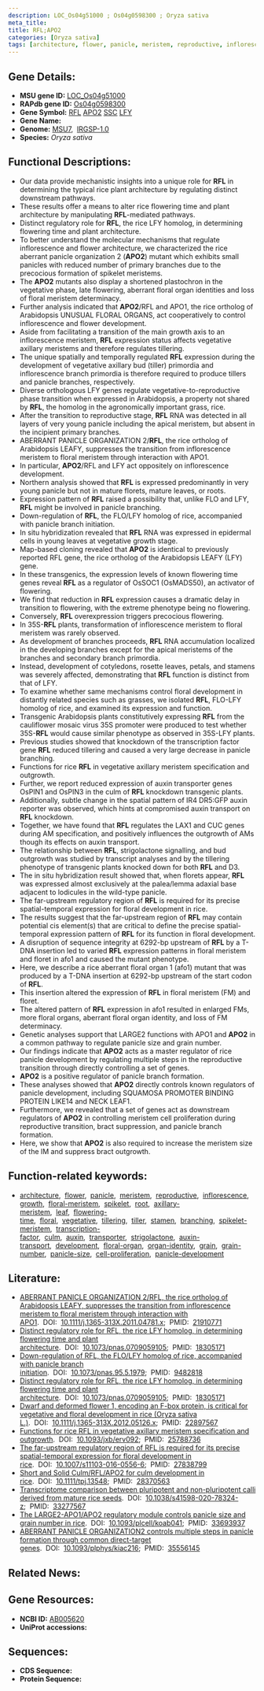 ```yaml
---
description: LOC_Os04g51000 ; Os04g0598300 ; Oryza sativa
meta_title:
title: RFL;APO2
categories: [Oryza sativa]
tags: [architecture, flower, panicle, meristem, reproductive, inflorescence, growth, floral meristem, spikelet, root, axillary meristem, leaf, flowering time, floral, vegetative, tillering, tiller, stamen, branching, spikelet meristem, transcription factor, culm, auxin, transporter, strigolactone, auxin transport, development, floral organ, organ identity, grain, grain number, panicle size, cell proliferation, panicle development]
---
```


## Gene Details:
- **MSU gene ID:** [LOC_Os04g51000](http://rice.uga.edu/cgi-bin/ORF_infopage.cgi?orf=LOC_Os04g51000)  
- **RAPdb gene ID:** [Os04g0598300](https://rapdb.dna.affrc.go.jp/locus/?name=Os04g0598300)  
- **Gene Symbol:** <u>RFL</u>&nbsp;<u>APO2</u>&nbsp;<u>SSC</u>&nbsp;<u>LFY</u>
- **Gene Name:**
- **Genome:**  [MSU7](http://rice.uga.edu/),&nbsp;&nbsp;[IRGSP-1.0](https://rapdb.dna.affrc.go.jp/download/irgsp1.html)
- **Species:** *Oryza sativa*

## Functional Descriptions:
   - Our data provide mechanistic insights into a unique role for **RFL** in determining the typical rice plant architecture by regulating distinct downstream pathways.
   - These results offer a means to alter rice flowering time and plant architecture by manipulating **RFL**-mediated pathways.
   - Distinct regulatory role for **RFL**, the rice LFY homolog, in determining flowering time and plant architecture.
   - To better understand the molecular mechanisms that regulate inflorescence and flower architecture, we characterized the rice aberrant panicle organization 2 (**APO2**) mutant which exhibits small panicles with reduced number of primary branches due to the precocious formation of spikelet meristems.
   - The **APO2** mutants also display a shortened plastochron in the vegetative phase, late flowering, aberrant floral organ identities and loss of floral meristem determinacy.
   - Further analysis indicated that **APO2**/RFL and APO1, the rice ortholog of Arabidopsis UNUSUAL FLORAL ORGANS, act cooperatively to control inflorescence and flower development.
   - Aside from facilitating a transition of the main growth axis to an inflorescence meristem, **RFL** expression status affects vegetative axillary meristems and therefore regulates tillering.
   - The unique spatially and temporally regulated **RFL** expression during the development of vegetative axillary bud (tiller) primordia and inflorescence branch primordia is therefore required to produce tillers and panicle branches, respectively.
   - Diverse orthologous LFY genes regulate vegetative-to-reproductive phase transition when expressed in Arabidopsis, a property not shared by **RFL**, the homolog in the agronomically important grass, rice.
   - After the transition to reproductive stage, **RFL** RNA was detected in all layers of very young panicle including the apical meristem, but absent in the incipient primary branches.
   - ABERRANT PANICLE ORGANIZATION 2/**RFL**, the rice ortholog of Arabidopsis LEAFY, suppresses the transition from inflorescence meristem to floral meristem through interaction with APO1.
   - In particular, **APO2**/RFL and LFY act oppositely on inflorescence development.
   - Northern analysis showed that **RFL** is expressed predominantly in very young panicle but not in mature florets, mature leaves, or roots.
   - Expression pattern of **RFL** raised a possibility that, unlike FLO and LFY, **RFL** might be involved in panicle branching.
   - Down-regulation of **RFL**, the FLO/LFY homolog of rice, accompanied with panicle branch initiation.
   - In situ hybridization revealed that **RFL** RNA was expressed in epidermal cells in young leaves at vegetative growth stage.
   - Map-based cloning revealed that **APO2** is identical to previously reported RFL gene, the rice ortholog of the Arabidopsis LEAFY (LFY) gene.
   - In these transgenics, the expression levels of known flowering time genes reveal **RFL** as a regulator of OsSOC1 (OsMADS50), an activator of flowering.
   - We find that reduction in **RFL** expression causes a dramatic delay in transition to flowering, with the extreme phenotype being no flowering.
   - Conversely, **RFL** overexpression triggers precocious flowering.
   - In 35S-**RFL** plants, transformation of inflorescence meristem to floral meristem was rarely observed.
   - As development of branches proceeds, **RFL** RNA accumulation localized in the developing branches except for the apical meristems of the branches and secondary branch primordia.
   - Instead, development of cotyledons, rosette leaves, petals, and stamens was severely affected, demonstrating that **RFL** function is distinct from that of LFY.
   - To examine whether same mechanisms control floral development in distantly related species such as grasses, we isolated **RFL**, FLO-LFY homolog of rice, and examined its expression and function.
   - Transgenic Arabidopsis plants constitutively expressing **RFL** from the cauliflower mosaic virus 35S promoter were produced to test whether 35S-**RFL** would cause similar phenotype as observed in 35S-LFY plants.
   - Previous studies showed that knockdown of the transcription factor gene **RFL** reduced tillering and caused a very large decrease in panicle branching.
   - Functions for rice **RFL** in vegetative axillary meristem specification and outgrowth.
   - Further, we report reduced expression of auxin transporter genes OsPIN1 and OsPIN3 in the culm of **RFL** knockdown transgenic plants.
   - Additionally, subtle change in the spatial pattern of IR4 DR5:GFP auxin reporter was observed, which hints at compromised auxin transport on **RFL** knockdown.
   - Together, we have found that **RFL** regulates the LAX1 and CUC genes during AM specification, and positively influences the outgrowth of AMs though its effects on auxin transport.
   - The relationship between **RFL**, strigolactone signalling, and bud outgrowth was studied by transcript analyses and by the tillering phenotype of transgenic plants knocked down for both **RFL** and D3.
   - The in situ hybridization result showed that, when florets appear, **RFL** was expressed almost exclusively at the palea/lemma adaxial base adjacent to lodicules in the wild-type panicle.
   - The far-upstream regulatory region of **RFL** is required for its precise spatial-temporal expression for floral development in rice.
   - The results suggest that the far-upstream region of **RFL** may contain potential cis element(s) that are critical to define the precise spatial-temporal expression pattern of **RFL** for its function in floral development.
   - A disruption of sequence integrity at 6292-bp upstream of **RFL** by a T-DNA insertion led to varied **RFL** expression patterns in floral meristem and floret in afo1 and caused the mutant phenotype.
   - Here, we describe a rice aberrant floral organ 1 (afo1) mutant that was produced by a T-DNA insertion at 6292-bp upstream of the start codon of **RFL**.
   - This insertion altered the expression of **RFL** in floral meristem (FM) and floret.
   - The altered pattern of **RFL** expression in afo1 resulted in enlarged FMs, more floral organs, aberrant floral organ identity, and loss of FM determinacy.
   - Genetic analyses support that LARGE2 functions with APO1 and **APO2** in a common pathway to regulate panicle size and grain number.
   - Our findings indicate that **APO2** acts as a master regulator of rice panicle development by regulating multiple steps in the reproductive transition through directly controlling a set of genes.
   - **APO2** is a positive regulator of panicle branch formation.
   - These analyses showed that **APO2** directly controls known regulators of panicle development, including SQUAMOSA PROMOTER BINDING PROTEIN LIKE14 and NECK LEAF1.
   - Furthermore, we revealed that a set of genes act as downstream regulators of **APO2** in controlling meristem cell proliferation during reproductive transition, bract suppression, and panicle branch formation.
   - Here, we show that **APO2** is also required to increase the meristem size of the IM and suppress bract outgrowth.

## Function-related keywords:
   - [architecture](/tags/architecture/),&nbsp;&nbsp;[flower](/tags/flower/),&nbsp;&nbsp;[panicle](/tags/panicle/),&nbsp;&nbsp;[meristem](/tags/meristem/),&nbsp;&nbsp;[reproductive](/tags/reproductive/),&nbsp;&nbsp;[inflorescence](/tags/inflorescence/),&nbsp;&nbsp;[growth](/tags/growth/),&nbsp;&nbsp;[floral-meristem](/tags/floral-meristem/),&nbsp;&nbsp;[spikelet](/tags/spikelet/),&nbsp;&nbsp;[root](/tags/root/),&nbsp;&nbsp;[axillary-meristem](/tags/axillary-meristem/),&nbsp;&nbsp;[leaf](/tags/leaf/),&nbsp;&nbsp;[flowering-time](/tags/flowering-time/),&nbsp;&nbsp;[floral](/tags/floral/),&nbsp;&nbsp;[vegetative](/tags/vegetative/),&nbsp;&nbsp;[tillering](/tags/tillering/),&nbsp;&nbsp;[tiller](/tags/tiller/),&nbsp;&nbsp;[stamen](/tags/stamen/),&nbsp;&nbsp;[branching](/tags/branching/),&nbsp;&nbsp;[spikelet-meristem](/tags/spikelet-meristem/),&nbsp;&nbsp;[transcription-factor](/tags/transcription-factor/),&nbsp;&nbsp;[culm](/tags/culm/),&nbsp;&nbsp;[auxin](/tags/auxin/),&nbsp;&nbsp;[transporter](/tags/transporter/),&nbsp;&nbsp;[strigolactone](/tags/strigolactone/),&nbsp;&nbsp;[auxin-transport](/tags/auxin-transport/),&nbsp;&nbsp;[development](/tags/development/),&nbsp;&nbsp;[floral-organ](/tags/floral-organ/),&nbsp;&nbsp;[organ-identity](/tags/organ-identity/),&nbsp;&nbsp;[grain](/tags/grain/),&nbsp;&nbsp;[grain-number](/tags/grain-number/),&nbsp;&nbsp;[panicle-size](/tags/panicle-size/),&nbsp;&nbsp;[cell-proliferation](/tags/cell-proliferation/),&nbsp;&nbsp;[panicle-development](/tags/panicle-development/)

## Literature:
   - [ABERRANT PANICLE ORGANIZATION 2/RFL, the rice ortholog of Arabidopsis LEAFY, suppresses the transition from inflorescence meristem to floral meristem through interaction with APO1](https://www.doi.org/10.1111/j.1365-313X.2011.04781.x).&nbsp;&nbsp;DOI:&nbsp;&nbsp;[10.1111/j.1365-313X.2011.04781.x](https://www.doi.org/10.1111/j.1365-313X.2011.04781.x);&nbsp;&nbsp;PMID:&nbsp;&nbsp;[21910771](https://pubmed.ncbi.nlm.nih.gov/21910771/)
   - [Distinct regulatory role for RFL, the rice LFY homolog, in determining flowering time and plant architecture](https://www.doi.org/10.1073/pnas.0709059105).&nbsp;&nbsp;DOI:&nbsp;&nbsp;[10.1073/pnas.0709059105](https://www.doi.org/10.1073/pnas.0709059105);&nbsp;&nbsp;PMID:&nbsp;&nbsp;[18305171](https://pubmed.ncbi.nlm.nih.gov/18305171/)
   - [Down-regulation of RFL, the FLO/LFY homolog of rice, accompanied with panicle branch initiation](https://www.doi.org/10.1073/pnas.95.5.1979).&nbsp;&nbsp;DOI:&nbsp;&nbsp;[10.1073/pnas.95.5.1979](https://www.doi.org/10.1073/pnas.95.5.1979);&nbsp;&nbsp;PMID:&nbsp;&nbsp;[9482818](https://pubmed.ncbi.nlm.nih.gov/9482818/)
   - [Distinct regulatory role for RFL, the rice LFY homolog, in determining flowering time and plant architecture](https://www.doi.org/10.1073/pnas.0709059105).&nbsp;&nbsp;DOI:&nbsp;&nbsp;[10.1073/pnas.0709059105](https://www.doi.org/10.1073/pnas.0709059105);&nbsp;&nbsp;PMID:&nbsp;&nbsp;[18305171](https://pubmed.ncbi.nlm.nih.gov/18305171/)
   - [Dwarf and deformed flower 1, encoding an F-box protein, is critical for vegetative and floral development in rice (Oryza sativa L.)](https://www.doi.org/10.1111/j.1365-313X.2012.05126.x).&nbsp;&nbsp;DOI:&nbsp;&nbsp;[10.1111/j.1365-313X.2012.05126.x](https://www.doi.org/10.1111/j.1365-313X.2012.05126.x);&nbsp;&nbsp;PMID:&nbsp;&nbsp;[22897567](https://pubmed.ncbi.nlm.nih.gov/22897567/)
   - [Functions for rice RFL in vegetative axillary meristem specification and outgrowth](https://www.doi.org/10.1093/jxb/erv092).&nbsp;&nbsp;DOI:&nbsp;&nbsp;[10.1093/jxb/erv092](https://www.doi.org/10.1093/jxb/erv092);&nbsp;&nbsp;PMID:&nbsp;&nbsp;[25788736](https://pubmed.ncbi.nlm.nih.gov/25788736/)
   - [The far-upstream regulatory region of RFL is required for its precise spatial-temporal expression for floral development in rice](https://www.doi.org/10.1007/s11103-016-0556-6).&nbsp;&nbsp;DOI:&nbsp;&nbsp;[10.1007/s11103-016-0556-6](https://www.doi.org/10.1007/s11103-016-0556-6);&nbsp;&nbsp;PMID:&nbsp;&nbsp;[27838799](https://pubmed.ncbi.nlm.nih.gov/27838799/)
   - [Short and Solid Culm/RFL/APO2 for culm development in rice](https://www.doi.org/10.1111/tpj.13548).&nbsp;&nbsp;DOI:&nbsp;&nbsp;[10.1111/tpj.13548](https://www.doi.org/10.1111/tpj.13548);&nbsp;&nbsp;PMID:&nbsp;&nbsp;[28370563](https://pubmed.ncbi.nlm.nih.gov/28370563/)
   - [Transcriptome comparison between pluripotent and non-pluripotent calli derived from mature rice seeds](https://www.doi.org/10.1038/s41598-020-78324-z).&nbsp;&nbsp;DOI:&nbsp;&nbsp;[10.1038/s41598-020-78324-z](https://www.doi.org/10.1038/s41598-020-78324-z);&nbsp;&nbsp;PMID:&nbsp;&nbsp;[33277567](https://pubmed.ncbi.nlm.nih.gov/33277567/)
   - [The LARGE2-APO1/APO2 regulatory module controls panicle size and grain number in rice](https://www.doi.org/10.1093/plcell/koab041).&nbsp;&nbsp;DOI:&nbsp;&nbsp;[10.1093/plcell/koab041](https://www.doi.org/10.1093/plcell/koab041);&nbsp;&nbsp;PMID:&nbsp;&nbsp;[33693937](https://pubmed.ncbi.nlm.nih.gov/33693937/)
   - [ABERRANT PANICLE ORGANIZATION2 controls multiple steps in panicle formation through common direct-target genes](https://www.doi.org/10.1093/plphys/kiac216).&nbsp;&nbsp;DOI:&nbsp;&nbsp;[10.1093/plphys/kiac216](https://www.doi.org/10.1093/plphys/kiac216);&nbsp;&nbsp;PMID:&nbsp;&nbsp;[35556145](https://pubmed.ncbi.nlm.nih.gov/35556145/)

## Related News:

## Gene Resources:
- **NCBI ID:**  [AB005620](http://www.ncbi.nlm.nih.gov/nuccore/AB005620)
- **UniProt accessions:** [](https://www.uniprot.org/uniprotkb//entry)

## Sequences:
- **CDS Sequence:**
- **Protein Sequence:**
